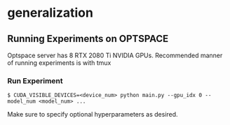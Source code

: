 # generalization
## Running Experiments on OPTSPACE
Optspace server has 8 RTX 2080 Ti NVIDIA GPUs.
Recommended manner of running experiments is with tmux

### Run Experiment
```
$ CUDA_VISIBLE_DEVICES=<device_num> python main.py --gpu_idx 0 --model_num <model_num> ...
```
Make sure to specify optional hyperparameters as desired.